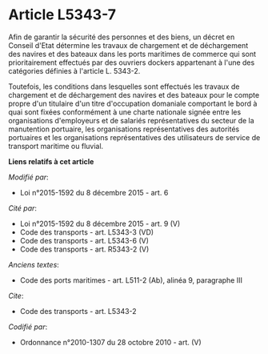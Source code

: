 # Article L5343-7

Afin de garantir la sécurité des personnes et des biens, un décret en Conseil d'Etat détermine les travaux de chargement et
de déchargement des navires et des bateaux dans les ports maritimes de commerce qui sont prioritairement effectués par des
ouvriers dockers appartenant à l'une des catégories définies à l'article L. 5343-2. 

Toutefois, les conditions dans lesquelles sont effectués les travaux de chargement et de déchargement des navires et des
bateaux pour le compte propre d'un titulaire d'un titre d'occupation domaniale comportant le bord à quai sont fixées
conformément à une charte nationale signée entre les organisations d'employeurs et de salariés représentatives du secteur de
la manutention portuaire, les organisations représentatives des autorités portuaires et les organisations représentatives des
utilisateurs de service de transport maritime ou fluvial.

**Liens relatifs à cet article**

_Modifié par_:

  - Loi n°2015-1592 du 8 décembre 2015 - art. 6

_Cité par_:

  - Loi n°2015-1592 du 8 décembre 2015 - art. 9 (V)
  - Code des transports - art. L5343-3 (VD)
  - Code des transports - art. L5343-6 (V)
  - Code des transports - art. R5343-2 (V)

_Anciens textes_:

  - Code des ports maritimes - art. L511-2 (Ab), alinéa 9, paragraphe III

_Cite_:

  - Code des transports - art. L5343-2

_Codifié par_:

  - Ordonnance n°2010-1307 du 28 octobre 2010 - art. (V)
